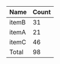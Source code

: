 <table>
  <thead>
    <tr>
      <th>Name</th>
      <th>Count</th>
    </tr>
  </thead>
  <tbody>
    <tr>
      <td>itemB</td>
      <td>31</td>
    </tr>
    <tr>
      <td>itemA</td>
      <td>21</td>
    </tr>
    <tr>
      <td>itemC</td>
      <td>46</td>
    </tr>
    <tr>
      <td>Total</td>
      <td>98</td>
    </tr>
  </tbody>
</table>